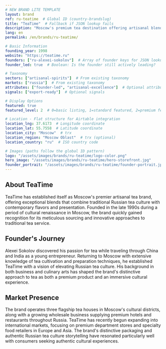 ```yaml
---
# NEW BRAND LITE TEMPLATE
layout: brand
ref: ru-teatime  # Global ID (country-brandslug)
title: "TeaTime"  # Fallback if JSON lookup fails
description: "Moscow's premium tea destination offering artisanal blends and exceptional tea ceremonies in a modern setting with traditional Russian influences." # trx
lang: en
permalink: /en/brands/ru-teatime/

# Basic Information
founding_year: 1998
website: "https://teatime.ru"
founders: ["ru-alexei-sokolov"]  # Array of founder keys for JSON lookup
founder_led: true  # Boolean: Is the founder still actively leading?

# Taxonomy
sectors: ["artisanal-spirits"]  # From existing taxonomy
markets: ["russia"]  # From existing taxonomy
attributes: ["founder-led", "artisanal-excellence"]  # Optional attributes
signals: ["export-ready"]  # Optional signals

# Display Options
featured: true
featured_level: 2  # 0=basic listing, 1=standard featured, 2=premium featured

# Location - Flat structure for Airtable integration
location_lng: 37.6173  # Longitude coordinate
location_lat: 55.7558  # Latitude coordinate
location_city: "Moscow"  # trx
location_region: "Moscow Oblast"  # trx (optional)
location_country: "ru"  # ISO country code

# Images (paths follow the global ID pattern)
logo: "/assets/images/brands/ru-teatime/logo-color.png"
hero_image: "/assets/images/brands/ru-teatime/hero-storefront.jpg"
founder_portrait: "/assets/images/brands/ru-teatime/founder-portrait.jpg"
---
```


## About TeaTime

TeaTime has established itself as Moscow's premier artisanal tea brand, offering exceptional blends that combine traditional Russian tea culture with contemporary flavors and presentation. Founded in the late 1990s during a period of cultural renaissance in Moscow, the brand quickly gained recognition for its meticulous sourcing and innovative approaches to traditional tea service.

## Founder's Journey

Alexei Sokolov discovered his passion for tea while traveling through China and India as a young entrepreneur. Returning to Moscow with extensive knowledge of tea cultivation and preparation techniques, he established TeaTime with a vision of elevating Russian tea culture. His background in both business and culinary arts has shaped the brand's distinctive approach to tea as both a premium product and an immersive cultural experience.

## Market Presence

The brand operates three flagship tea houses in Moscow's cultural districts, along with a growing wholesale business supplying premium hotels and restaurants throughout Russia. TeaTime has recently begun expanding into international markets, focusing on premium department stores and specialty food retailers in Europe and Asia. The brand's distinctive packaging and authentic Russian tea culture storytelling have resonated particularly well with consumers seeking authentic cultural experiences.
